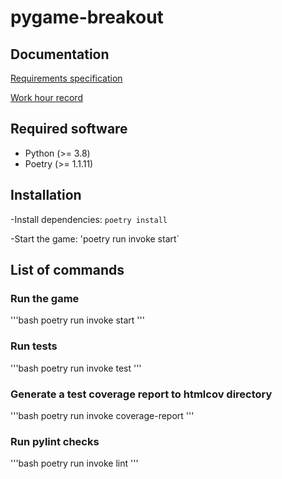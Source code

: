 # pygame-breakout

## Documentation
[Requirements specification](https://github.com/antonlep/ot-harjoitustyo/blob/master/dokumentaatio/requirements_specification.md)

[Work hour record](https://github.com/antonlep/ot-harjoitustyo/blob/master/dokumentaatio/work_hours.md)

## Required software

- Python (>= 3.8)
- Poetry (>= 1.1.11)

## Installation

-Install dependencies:
`poetry install`

-Start the game:
'poetry run invoke start`

## List of commands

### Run the game

'''bash
poetry run invoke start
'''

### Run tests

'''bash
poetry run invoke test
'''

### Generate a test coverage report to htmlcov directory

'''bash
poetry run invoke coverage-report
'''

### Run pylint checks

'''bash
poetry run invoke lint
'''
